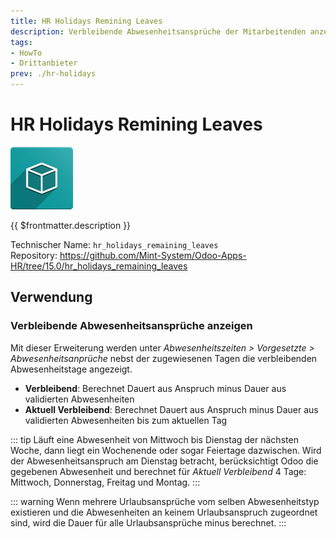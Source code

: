 ```yaml
---
title: HR Holidays Remining Leaves
description: Verbleibende Abwesenheitsansprüche der Mitarbeitenden anzeigen.
tags:
- HowTo
- Drittanbieter
prev: ./hr-holidays
---
```

# HR Holidays Remining Leaves
![icon_oms_box](assets/icon_oms_box.png)

{{ $frontmatter.description }}

Technischer Name: `hr_holidays_remaining_leaves`\
Repository: <https://github.com/Mint-System/Odoo-Apps-HR/tree/15.0/hr_holidays_remaining_leaves>

## Verwendung

### Verbleibende Abwesenheitsansprüche anzeigen

Mit dieser Erweiterung werden unter *Abwesenheitszeiten > Vorgesetzte > Abwesenheitsanprüche* nebst der zugewiesenen Tagen die verbleibenden Abwesenheitstage angezeigt.

* **Verbleibend**: Berechnet Dauert aus Anspruch minus Dauer aus validierten Abwesenheiten
* **Aktuell Verbleibend**:  Berechnet Dauert aus Anspruch minus Dauer aus validierten Abwesenheiten bis zum aktuellen Tag

::: tip
Läuft eine Abwesenheit von Mittwoch bis Dienstag der nächsten Woche, dann liegt ein Wochenende oder sogar Feiertage dazwischen. Wird der Abwesenheitsanspruch am Dienstag betracht, berücksichtigt Odoo die gegebenen Abwesenheit und berechnet für *Aktuell Verbleibend* 4 Tage: Mittwoch, Donnerstag, Freitag und Montag.
:::

::: warning
Wenn mehrere Urlaubsansprüche vom selben Abwesenheitstyp existieren und die Abwesenheiten an keinem Urlaubsanspruch zugeordnet sind, wird die Dauer für alle Urlaubsansprüche minus berechnet.
:::
